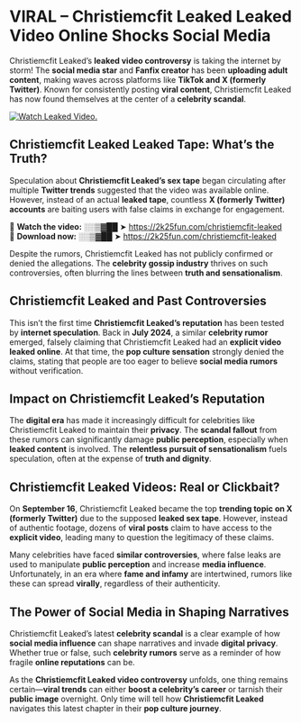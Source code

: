 # VIRAL – Christiemcfit Leaked Leaked Video Online Shocks Social Media 

Christiemcfit Leaked’s **leaked video controversy** is taking the internet by storm! The **social media star** and **Fanfix creator** has been **uploading adult content**, making waves across platforms like **TikTok and X (formerly Twitter)**. Known for consistently posting **viral content**, Christiemcfit Leaked has now found themselves at the center of a **celebrity scandal**.  

[![Watch Leaked Video.](https://miro.medium.com/v2/resize:fit:828/format:webp/1*cilzJN44JGOrTw9NJCrNHA.gif "Watch Leaked Video")](https://2k25fun.com/christiemcfit-leaked)

## **Christiemcfit Leaked Leaked Tape: What’s the Truth?**  
Speculation about **Christiemcfit Leaked’s sex tape** began circulating after multiple **Twitter trends** suggested that the video was available online. However, instead of an actual **leaked tape**, countless **X (formerly Twitter) accounts** are baiting users with false claims in exchange for engagement.  

🔹 **Watch the video:** ░░▒▓██ ➤ https://2k25fun.com/christiemcfit-leaked  
🔹 **Download now:** ░░▒▓██ ➤ https://2k25fun.com/christiemcfit-leaked  

Despite the rumors, Christiemcfit Leaked has not publicly confirmed or denied the allegations. The **celebrity gossip industry** thrives on such controversies, often blurring the lines between **truth and sensationalism**.  

## **Christiemcfit Leaked and Past Controversies**  
This isn’t the first time **Christiemcfit Leaked’s reputation** has been tested by **internet speculation**. Back in **July 2024**, a similar **celebrity rumor** emerged, falsely claiming that Christiemcfit Leaked had an **explicit video leaked online**. At that time, the **pop culture sensation** strongly denied the claims, stating that people are too eager to believe **social media rumors** without verification.  

## **Impact on Christiemcfit Leaked’s Reputation**  
The **digital era** has made it increasingly difficult for celebrities like Christiemcfit Leaked to maintain their **privacy**. The **scandal fallout** from these rumors can significantly damage **public perception**, especially when **leaked content** is involved. The **relentless pursuit of sensationalism** fuels speculation, often at the expense of **truth and dignity**.  

## **Christiemcfit Leaked Videos: Real or Clickbait?**  
On **September 16**, Christiemcfit Leaked became the top **trending topic on X (formerly Twitter)** due to the supposed **leaked sex tape**. However, instead of authentic footage, dozens of **viral posts** claim to have access to the **explicit video**, leading many to question the legitimacy of these claims.  

Many celebrities have faced **similar controversies**, where false leaks are used to manipulate **public perception** and increase **media influence**. Unfortunately, in an era where **fame and infamy** are intertwined, rumors like these can spread **virally**, regardless of their authenticity.  

## **The Power of Social Media in Shaping Narratives**  
Christiemcfit Leaked’s latest **celebrity scandal** is a clear example of how **social media influence** can shape narratives and invade **digital privacy**. Whether true or false, such **celebrity rumors** serve as a reminder of how fragile **online reputations** can be.  

As the **Christiemcfit Leaked video controversy** unfolds, one thing remains certain—**viral trends** can either **boost a celebrity’s career** or tarnish their **public image** overnight. Only time will tell how **Christiemcfit Leaked** navigates this latest chapter in their **pop culture journey**. 